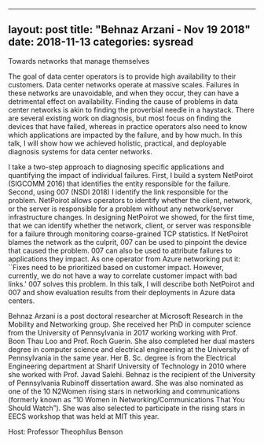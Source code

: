 
---
layout: post
title: "Behnaz Arzani - Nov 19 2018"
date: 2018-11-13
categories: sysread
---

Towards networks that manage themselves


The goal of data center operators is to provide high availability to their customers. Data center networks operate at massive scales. Failures in these networks are unavoidable, and when they occur, they can have a detrimental effect on availability. Finding the cause of problems in data center networks is akin to finding the proverbial needle in a haystack. There are several existing work on diagnosis, but most focus on finding the devices that have failed, whereas in practice operators also need to know which applications are impacted by the failure, and by how much. In this talk, I will show how we achieved holistic, practical, and deployable diagnosis systems for data center networks.
 
I take a two-step approach to diagnosing specific applications and quantifying the impact of individual failures. First, I build a system NetPoirot (SIGCOMM 2016) that identifies the entity responsible for the failure. Second, using 007 (NSDI 2018) I identify the link responsible for the problem. NetPoirot allows operators to identify whether the client, network, or the server is responsible for a problem without any network/server infrastructure changes. In designing NetPoirot we showed, for the first time, that we can identify whether the network, client, or server was responsible for a failure through monitoring coarse-grained TCP statistics. If NetPoirot blames the network as the culprit, 007 can be used to pinpoint the device that caused the problem. 007 can also be used to attribute failures to applications they impact. As one operator from Azure networking put it: ``Fixes need to be prioritized based on customer impact. However, currently, we do not have a way to correlate customer impact with bad links.' 007 solves this problem. In this talk, I will describe both NetPoirot and 007 and show evaluation results from their deployments in Azure data centers.
 
Behnaz Arzani is a post doctoral researcher at Microsoft Research in the Mobility and Networking group. She received her PhD in computer science from the University of Pennsylvania in 2017 working working with Prof. Boon Thau Loo and Prof. Roch Guerin. She also completed her dual masters degree in computer science and electrical engineering at the University of Pennsylvania in the same year. Her B. Sc. degree is from the Electrical Engineering department at Sharif University of Technology in 2010 where she worked with Prof. Javad Salehi. Behnaz is the recipient of the University of Pennsylvania Rubinoff dissertation award. She was also nominated as one of the 10 N2Women rising stars in networking and communications (formerly known as “10 Women in Networking/Communications That You Should Watch”). She was also selected to participate in the rising stars in EECS workshop that was held at MIT this year.


 Host: Professor Theophilus Benson
